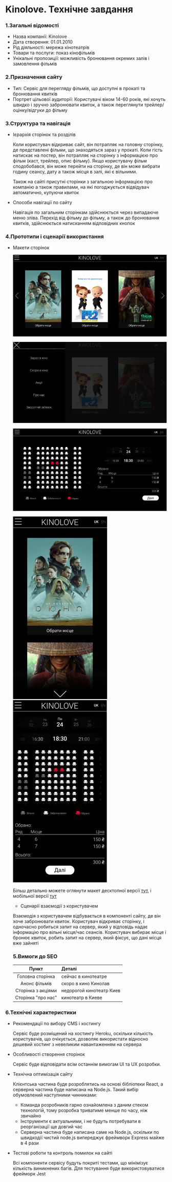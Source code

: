 # Kinolove. Технічне завдання
### 1.Загальні відомості
- Назва компанії: Kinolove
- Дата створення: 01.01.2010
- Рід діяльності: мережа кінотеатрів
- Товари та послуги: показ кінофільмів
 - Унікальні пропозиції: можливість бронювання окремих залів і замовлення фільмів
### 2.Призначення сайту 
 - Тип: Сервіс для перегляду фільмів, що доступні в прокаті та бронювання квитків
 - Портрет цільової аудиторії: 
    Користувачі віком 14-60 років, які хочуть швидко і зручно забронювати квиток, а також переглянути трейлер/оцінку/відгуки до фільму 
### 3.Структура та навігація
- Ієрархія сторінок та розділів 
    
    Коли користувач відкриває сайт, він потрапляє на головну сторінку, де представлені фільми, що знаходяться зараз у прокаті. Коли гість натискає на постер, він потрапляє на сторінку з інформацією про фільм (каст, трейлер, опис фільму). Якщо користувачу фільм сподобобався, він може перейти на сторінку, де він може вибрати годину сеансу, дату а також місця в залі, які є вільними.
    
    Також на сайті присутні сторінки з загальною інформацією про компанію а також правилами, на які погоджується відвідувач автоматично, купуючи квиток 
- Способи навігації по сайту
    
    Навігація по загальним сторінкам здійснюється через випадаюче меню зліва. Перехід від фільму до фільму, а також до бронювання квитків, здійснюється натисканням відповідних кнопок
### 4.Прототипи і сценарії використання
- Макети сторінок 

    ![Home Page!](./images/main-page.png)

    ![Sidebar!](./images/sidebar.png)

    ![Сhoose!](./images/choose.png)

    ![Mobile home page](./images/mob-main.png) ![Mobile choose page](./images/mob-choose.png)

    Більш детально можете оглянути макет десктопної версії [тут](https://www.figma.com/file/0F3IVt3feRI558GjwxpOmZ/1?node-id=0%3A1), і мобільної версії [тут](https://www.figma.com/file/YEUp8y0aHIcC2diDhfGAY7/2?node-id=0%3A1)

    - Сценарії взаємодії з користувачем

    Взаємодія з користувачем відбувається в компоненті сайту, де він хоче забронювати квиток. Користувач відкриває сторінку, і одночасно робиться запит на сервер, який у відповідь надає інформацію про вільні місця/час сеансів. Користувач вибирає місце і бронює квиток, робить запит на сервер, який фіксує, що дані місця вже зайняті

    ### 5.Вимоги до SEO
  | Пункт | Деталі |
  | :-------------: |------------------|
  | Головна сторінка | сейчас в кинотеатре |
  | Анонс фільмів | скоро в кино Кинолав |
  | Сторінка з акціями | недорогой кинотеатр Киев |
  | Сторінка "про нас" | кинотеатр в Киеве |  


 ### 6.Технічні характеристики
- Рекомендації по вибору CMS і хостингу

    Сервіс буде розміщений на хостингу Heroku, оскільки кількість користувачів, що очікується, дозволяє використати відносно дешевий хостинг з невеликим навантаженням на сервера
- Особливості створення сторінок

    Сервіс буде відповідати всім останнім вимогам UI та UX розробки.
- Технічна оптимізація сайту

    Клієнтська частина буде розроблятись на основі бібліотеки React, а серверна частина буде написана на Node.js. Такий вибір обумовлений наступними чинниками:
     - Команда розробників гарно ознайомлена з даним стеком технологій, тому розробка триватиме менше по часу, ніж звичайно
     - Інструменти є актуальними, і не будуть потребувати в реорганізації ще довгий час
     - Серверна частина буде написана саме на Node.js, оскільки по швидкодії чистий node.js випереджує фреймворк Express майже в 4 рази
- Тестові роботи та контроль помилок на сайті

    Всі компоненти сервісу будуть покриті тестами, що мінімізує кількість виникнених багів. Для тестування буде використовуватися фрейморк Jest
